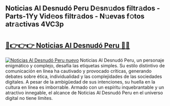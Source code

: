 ## Noticias Al Desnudó Peru D𝚎sn𝚞dos filtr𝚊dos - Parts-1Yy Vid𝚎os filtr𝚊dos - N𝚞evas f𝚘tos atr𝚊ctivas 4VC3p

# <h2><a href="http://mbbj44k.tromn.icu/?c=Noticias+Al+Desnud%c3%b3+Peru">🔗👉👉👉 Noticias Al Desnudó Peru 🔗🔗</a></h2>

[![Noticias Al Desnudó Peru nuevo](https://i.imgur.com/pEAQMta.gif)](http://mbbj44k.tromn.icu/?c=Noticias+Al+Desnud%c3%b3+Peru)
Noticias Al Desnudó Peru, un personaje enigmático y complejo, desafía las etiquetas simples. Su estilo distintivo de comunicación en línea ha cautivado y provocado críticas, generando debates sobre ética, individualidad y las complejidades de las sociedades digitales. A pesar de la ambigüedad de sus intenciones, su huella en la cultura en línea es imborrable. Armado con un espíritu inquebrantable y un atractivo innegable, el alcance de Noticias Al Desnudó Peru en el universo digital no tiene límites.
